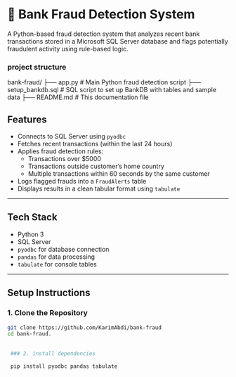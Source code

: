 # 🏦 Bank Fraud Detection System

A Python-based fraud detection system that analyzes recent bank transactions stored in a Microsoft SQL Server database and flags potentially fraudulent activity using rule-based logic.
### project structure
bank-fraud/
├── app.py                 # Main Python fraud detection script
├── setup_bankdb.sql       # SQL script to set up BankDB with tables and sample data
├── README.md              # This documentation file



##  Features

- Connects to SQL Server using `pyodbc`
- Fetches recent transactions (within the last 24 hours)
- Applies fraud detection rules:
  -  Transactions over $5000
  - Transactions outside customer’s home country
  - Multiple transactions within 60 seconds by the same customer
- Logs flagged frauds into a `FraudAlerts` table
- Displays results in a clean tabular format using `tabulate`

---

##  Tech Stack

- Python 3
- SQL Server
- `pyodbc` for database connection
- `pandas` for data processing
- `tabulate` for console tables

---

##  Setup Instructions

### 1. Clone the Repository

```bash
git clone https://github.com/KarimAbdi/bank-fraud
cd bank-fraud.
 
 
 ### 2. install dependencies

 pip install pyodbc pandas tabulate
